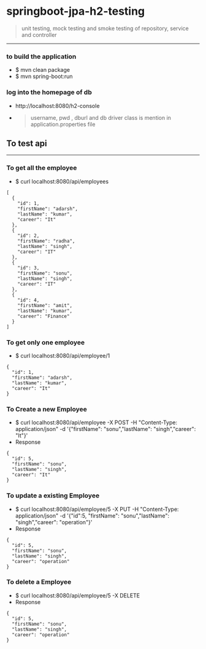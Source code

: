 # springboot-jpa-h2-testing

> unit testing, mock testing and smoke testing of repository, service and controller 
---

### to build the application
* $ mvn clean package
* $ mvn spring-boot:run

### log into the homepage of db
* http://localhost:8080/h2-console
* >username, pwd , dburl and db driver class is mention in application.properties file
 
## To test api 

---

### To get all the employee 
* $ curl localhost:8080/api/employees
```
[
  {
    "id": 1,
    "firstName": "adarsh",
    "lastName": "kumar",
    "career": "It"
  },
  {
    "id": 2,
    "firstName": "radha",
    "lastName": "singh",
    "career": "IT"
  },
  {
    "id": 3,
    "firstName": "sonu",
    "lastName": "singh",
    "career": "IT"
  },
  {
    "id": 4,
    "firstName": "amit",
    "lastName": "kumar",
    "career": "Finance"
  }
]
```
### To get only one employee 
* $ curl localhost:8080/api/employee/1
```
{
  "id": 1,
  "firstName": "adarsh",
  "lastName": "kumar",
  "career": "It"
}
```

### To Create a new Employee 
* $ curl localhost:8080/api/employee -X POST -H "Content-Type: application/json" -d '{"firstName": "sonu","lastName": "singh","career": "It"}'
* Response 
```
{
  "id": 5,
  "firstName": "sonu",
  "lastName": "singh",
  "career": "It"
}
```

### To update a existing Employee 
* $ curl localhost:8080/api/employee/5 -X PUT -H "Content-Type: application/json" -d '{"id":5, "firstName": "sonu","lastName": "singh","career": "operation"}'
* Response 
```
{
  "id": 5,
  "firstName": "sonu",
  "lastName": "singh",
  "career": "operation"
}
```

### To delete a Employee 
* $ curl localhost:8080/api/employee/5 -X DELETE
* Response 
```
{
  "id": 5,
  "firstName": "sonu",
  "lastName": "singh",
  "career": "operation"
}
```